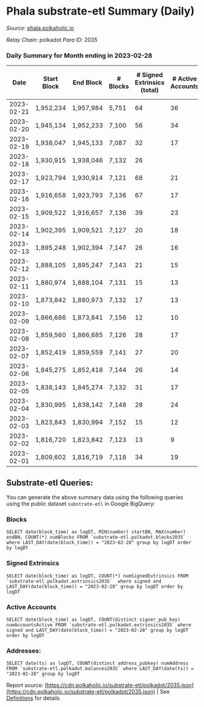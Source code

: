 # Phala substrate-etl Summary (Daily)

_Source_: [phala.polkaholic.io](https://phala.polkaholic.io)

*Relay Chain*: polkadot
*Para ID*: 2035



### Daily Summary for Month ending in 2023-02-28


| Date | Start Block | End Block | # Blocks | # Signed Extrinsics (total) | # Active Accounts | # Passive | # New | # Addresses with Balances | # Events | # Transfers | # XCM Transfers In | # XCM Transfers Out |
| ---- | ----------- | --------- | -------- | --------------------------- | ----------------- | --------- | ----- | ------------------------- | -------- | ----------- | ------------------ | ------------------- |
| 2023-02-21 | 1,952,234 | 1,957,984 | 5,751  | 64 | 36 |  |  |  | 12,221 | 18 ($26,800.04) |   |   |
| 2023-02-20 | 1,945,134 | 1,952,233 | 7,100  | 56 | 34 |  |  | 3,091 | 14,725 | 16 ($27,089.09) |   |   |
| 2023-02-19 | 1,938,047 | 1,945,133 | 7,087  | 32 | 17 |  |  | 3,086 | 14,516 | 8 ($8,197.28) |   |   |
| 2023-02-18 | 1,930,915 | 1,938,046 | 7,132  | 26 |  |  |  | 3,081 | 14,494 | 9 ($6,287.31) |   |   |
| 2023-02-17 | 1,923,794 | 1,930,914 | 7,121  | 68 | 21 |  |  | 3,075 | 14,877 | 16 ($12,898.41) |   |   |
| 2023-02-16 | 1,916,658 | 1,923,793 | 7,136  | 67 | 17 |  |  | 3,065 | 14,892 | 5 ($1,739.76) | 6 ($1,611.01) |   |
| 2023-02-15 | 1,909,522 | 1,916,657 | 7,136  | 39 | 23 |  |  | 3,059 | 14,724 | 7 ($3,220.33) | 7 ($412.71) |   |
| 2023-02-14 | 1,902,395 | 1,909,521 | 7,127  | 20 | 18 |  |  | 3,053 | 14,439 | 2 ($112.66) | 2 ($25.89) |   |
| 2023-02-13 | 1,895,248 | 1,902,394 | 7,147  | 26 | 16 |  |  | 3,051 | 14,543 | 7 ($168.26) | 3 ($31.52) |   |
| 2023-02-12 | 1,888,105 | 1,895,247 | 7,143  | 21 | 15 |  |  | 3,048 | 14,470 | 6 ($344.52) | 4 ($10.79) |   |
| 2023-02-11 | 1,880,974 | 1,888,104 | 7,131  | 15 | 13 |  |  | 3,046 | 14,373 | 2 ($228.22) |   |   |
| 2023-02-10 | 1,873,842 | 1,880,973 | 7,132  | 17 | 13 |  |  | 3,044 | 14,405 | 3 ($26,078.82) | 3 ($102.00) |   |
| 2023-02-09 | 1,866,686 | 1,873,841 | 7,156  | 12 | 10 |  |  | 3,041 | 14,406 | 1 ($6,068.03) | 1 ($258.65) |   |
| 2023-02-08 | 1,859,560 | 1,866,685 | 7,126  | 28 | 17 |  |  | 3,040 | 14,456 | 12 ($557.18) | 2 ($171.48) |   |
| 2023-02-07 | 1,852,419 | 1,859,559 | 7,141  | 27 | 20 |  |  | 3,036 | 14,506 | 8 ($622.96) | 2 ($211.37) |   |
| 2023-02-06 | 1,845,275 | 1,852,418 | 7,144  | 26 | 14 |  |  | 3,032 | 14,545 | 8 ($769.45) | 8 ($361.82) |   |
| 2023-02-05 | 1,838,143 | 1,845,274 | 7,132  | 31 | 17 |  |  | 3,030 | 14,526 | 7 ($909.05) | 5 ($676.60) |   |
| 2023-02-04 | 1,830,995 | 1,838,142 | 7,148  | 28 | 24 |  |  | 3,028 | 14,509 | 4 ($412.39) | 3 ($250.84) |   |
| 2023-02-03 | 1,823,843 | 1,830,994 | 7,152  | 15 | 12 |  |  | 3,027 | 14,430 | 3 ($328.73) | 2 ($162.27) |   |
| 2023-02-02 | 1,816,720 | 1,823,842 | 7,123  | 13 | 9 |  |  | 3,026 | 14,383 | 4 ($642.37) | 6 ($240.31) |   |
| 2023-02-01 | 1,809,602 | 1,816,719 | 7,118  | 34 | 19 |  |  | 3,024 | 14,499 | 7 ($1,634.02) | 2 ($468.23) |   |

## Substrate-etl Queries:
You can generate the above summary data using the following queries using the public dataset `substrate-etl` in Google BigQuery:


### Blocks
```
SELECT date(block_time) as logDT, MIN(number) startBN, MAX(number) endBN, COUNT(*) numBlocks FROM `substrate-etl.polkadot.blocks2035`  where LAST_DAY(date(block_time)) = "2023-02-28" group by logDT order by logDT
```


### Signed Extrinsics
```
SELECT date(block_time) as logDT, COUNT(*) numSignedExtrinsics FROM `substrate-etl.polkadot.extrinsics2035`  where signed and LAST_DAY(date(block_time)) = "2023-02-28" group by logDT order by logDT
```


### Active Accounts
```
SELECT date(block_time) as logDT, COUNT(distinct signer_pub_key) numAccountsActive FROM `substrate-etl.polkadot.extrinsics2035` where signed and LAST_DAY(date(block_time)) = "2023-02-28" group by logDT order by logDT
```


### Addresses:
```
SELECT date(ts) as logDT, COUNT(distinct address_pubkey) numAddress FROM `substrate-etl.polkadot.balances2035` where LAST_DAY(date(ts)) = "2023-02-28" group by logDT
```



Report source: [https://cdn.polkaholic.io/substrate-etl/polkadot/2035.json](https://cdn.polkaholic.io/substrate-etl/polkadot/2035.json) | See [Definitions](/DEFINITIONS.md) for details
